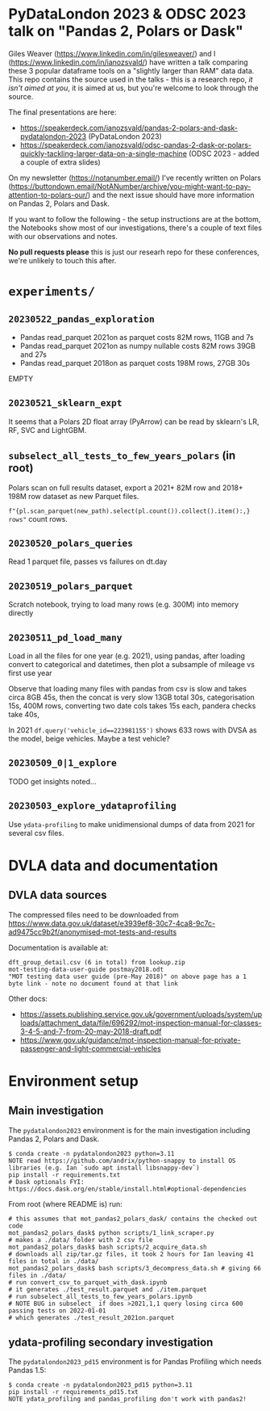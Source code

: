 # PyDataLondon 2023 & ODSC 2023 talk on "Pandas 2, Polars or Dask"

Giles Weaver (https://www.linkedin.com/in/gilesweaver/) and I (https://www.linkedin.com/in/ianozsvald/) have written a talk comparing these 3 popular dataframe tools on a "slightly larger than RAM" data data. This repo contains the source used in the talks - this is a research repo, _it isn't aimed at you_, it is aimed at us, but you're welcome to look through the source.

The final presentations are here:

* https://speakerdeck.com/ianozsvald/pandas-2-polars-and-dask-pydatalondon-2023 (PyDataLondon 2023)
* https://speakerdeck.com/ianozsvald/odsc-pandas-2-dask-or-polars-quickly-tackling-larger-data-on-a-single-machine (ODSC 2023 - added a couple of extra slides)

On my newsletter (https://notanumber.email/) I've recently written on Polars (https://buttondown.email/NotANumber/archive/you-might-want-to-pay-attention-to-polars-our/) and the next issue should have more information on Pandas 2, Polars and Dask.

If you want to follow the following - the setup instructions are at the bottom, the Notebooks show most of our investigations, there's a couple of text files with our observations and notes.

**No pull requests please** this is just our researh repo for these conferences, we're unlikely to touch this after.


# `experiments/`

## `20230522_pandas_exploration`

* Pandas read_parquet 2021on as parquet costs 82M rows, 11GB and 7s 
* Pandas read_parquet 2021on as numpy nullable costs 82M rows 39GB and 27s 
* Pandas read_parquet 2018on as parquet costs 198M rows, 27GB 30s

EMPTY

## `20230521_sklearn_expt`

It seems that a Polars 2D float array (PyArrow) can be read by sklearn's LR, RF, SVC and LightGBM.

## `subselect_all_tests_to_few_years_polars` (in root)

Polars scan on full results dataset, export a 2021+ 82M row and 2018+ 198M row dataset as new Parquet files.

`f"{pl.scan_parquet(new_path).select(pl.count()).collect().item():,} rows"` count rows.

## `20230520_polars_queries`

Read 1 parquet file, passes vs failures on dt.day

## `20230519_polars_parquet`

Scratch notebook, trying to load many rows (e.g. 300M) into memory directly

## `20230511_pd_load_many`

Load in all the files for one year (e.g. 2021), using pandas, after loading convert to categorical and datetimes, then plot a subsample of mileage vs first use year

Observe that loading many files with pandas from csv is slow and takes circa 8GB 45s, then the concat is very slow 13GB total 30s, categorisation 15s, 400M rows, converting two date cols takes 15s each, pandera checks take 40s, 

In 2021 `df.query('vehicle_id==223981155')` shows 633 rows with DVSA as the model, beige vehicles. Maybe a test vehicle?
 
## `20230509_0|1_explore`

TODO get insights noted...

## `20230503_explore_ydataprofiling`

Use `ydata-profiling` to make unidimensional dumps of data from 2021 for several csv files. 

# DVLA data and documentation

## DVLA data sources

The compressed files need to be downloaded from https://www.data.gov.uk/dataset/e3939ef8-30c7-4ca8-9c7c-ad9475cc9b2f/anonymised-mot-tests-and-results

Documentation is available at:

```
dft_group_detail.csv (6 in total) from lookup.zip
mot-testing-data-user-guide postmay2018.odt
"MOT testing data user guide (pre-May 2018)" on above page has a 1 byte link - note no document found at that link
```

Other docs:

* https://assets.publishing.service.gov.uk/government/uploads/system/uploads/attachment_data/file/696292/mot-inspection-manual-for-classes-3-4-5-and-7-from-20-may-2018-draft.pdf
* https://www.gov.uk/guidance/mot-inspection-manual-for-private-passenger-and-light-commercial-vehicles



# Environment setup

## Main investigation

The `pydatalondon2023` environment is for the main investigation including Pandas 2, Polars and Dask.

```
$ conda create -n pydatalondon2023 python=3.11
NOTE read https://github.com/andrix/python-snappy to install OS libraries (e.g. Ian `sudo apt install libsnappy-dev`)
pip install -r requirements.txt
# Dask optionals FYI: https://docs.dask.org/en/stable/install.html#optional-dependencies
```

From root (where README is) run:

```
# this assumes that mot_pandas2_polars_dask/ contains the checked out code
mot_pandas2_polars_dask$ python scripts/1_link_scraper.py 
# makes a ./data/ folder with 2 csv file
mot_pandas2_polars_dask$ bash scripts/2_acquire_data.sh 
# downloads all zip/tar.gz files, it took 2 hours for Ian leaving 41 files in total in ./data/
mot_pandas2_polars_dask$ bash scripts/3_decompress_data.sh # giving 66 files in ./data/
# run convert_csv_to_parquet_with_dask.ipynb
# it generates ./test_result.parquet and ./item.parquet
# run subselect_all_tests_to_few_years_polars.ipynb
# NOTE BUG in subselect_ if does >2021,1,1 query losing circa 600 passing tests on 2022-01-01
# which generates ./test_result_2021on.parquet

```

## ydata-profiling secondary investigation

The `pydatalondon2023_pd15` environment is for Pandas Profiling which needs Pandas 1.5:

```
$ conda create -n pydatalondon2023_pd15 python=3.11
pip install -r requirements_pd15.txt
NOTE ydata_profiling and pandas_profiling don't work with pandas2!
```
